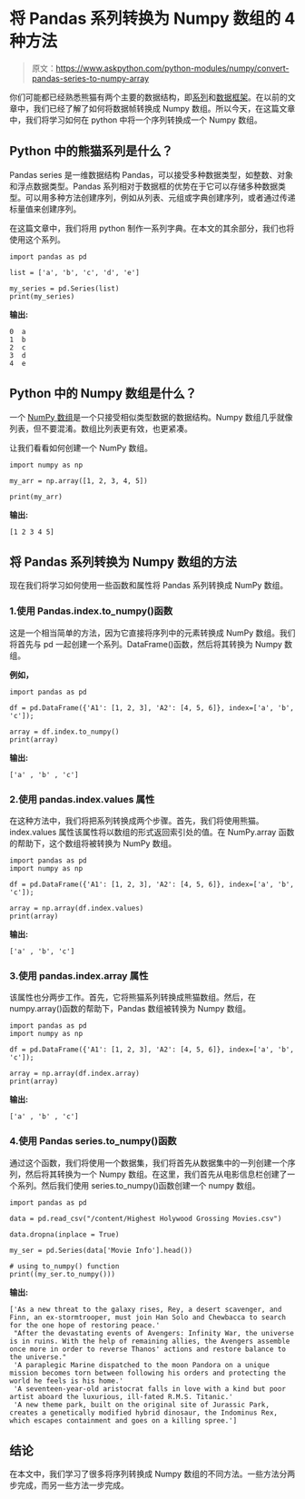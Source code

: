 # 将 Pandas 系列转换为 Numpy 数组的 4 种方法

> 原文：<https://www.askpython.com/python-modules/numpy/convert-pandas-series-to-numpy-array>

你们可能都已经熟悉熊猫有两个主要的数据结构，即[系列](https://www.askpython.com/python-modules/pandas/head-and-tail-of-dataframe-series)和[数据框架](https://www.askpython.com/python-modules/pandas/dataframe-rows-and-columns)。在以前的文章中，我们已经了解了如何将数据帧转换成 Numpy 数组。所以今天，在这篇文章中，我们将学习如何在 python 中将一个序列转换成一个 Numpy 数组。

## Python 中的熊猫系列是什么？

Pandas series 是一维数据结构 Pandas，可以接受多种数据类型，如整数、对象和浮点数据类型。Pandas 系列相对于数据框的优势在于它可以存储多种数据类型。可以用多种方法创建序列，例如从列表、元组或字典创建序列，或者通过传递标量值来创建序列。

在这篇文章中，我们将用 python 制作一系列字典。在本文的其余部分，我们也将使用这个系列。

```
import pandas as pd

list = ['a', 'b', 'c', 'd', 'e']

my_series = pd.Series(list)
print(my_series)

```

**输出:**

```
0  a
1  b
2  c
3  d
4  e

```

## Python 中的 Numpy 数组是什么？

一个 [NumPy 数组](https://www.askpython.com/python-modules/numpy/python-numpy-arrays)是一个只接受相似类型数据的数据结构。Numpy 数组几乎就像列表，但不要混淆。数组比列表更有效，也更紧凑。

让我们看看如何创建一个 NumPy 数组。

```
import numpy as np

my_arr = np.array([1, 2, 3, 4, 5])

print(my_arr)

```

**输出:**

```
[1 2 3 4 5]

```

## 将 Pandas 系列转换为 Numpy 数组的方法

现在我们将学习如何使用一些函数和属性将 Pandas 系列转换成 NumPy 数组。

### 1.使用 Pandas.index.to_numpy()函数

这是一个相当简单的方法，因为它直接将序列中的元素转换成 NumPy 数组。我们将首先与 pd 一起创建一个系列。DataFrame()函数，然后将其转换为 Numpy 数组。

**例如，**

```
import pandas as pd

df = pd.DataFrame({'A1': [1, 2, 3], 'A2': [4, 5, 6]}, index=['a', 'b', 'c']); 

array = df.index.to_numpy()
print(array)

```

**输出:**

```
['a' , 'b' , 'c']

```

### 2.使用 pandas.index.values 属性

在这种方法中，我们将把系列转换成两个步骤。首先，我们将使用熊猫。index.values 属性该属性将以数组的形式返回索引处的值。在 NumPy.array 函数的帮助下，这个数组将被转换为 NumPy 数组。

```
import pandas as pd
import numpy as np

df = pd.DataFrame({'A1': [1, 2, 3], 'A2': [4, 5, 6]}, index=['a', 'b', 'c']); 

array = np.array(df.index.values)
print(array)

```

**输出:**

```
['a' , 'b', 'c']

```

### 3.使用 pandas.index.array 属性

该属性也分两步工作。首先，它将熊猫系列转换成熊猫数组。然后，在 numpy.array()函数的帮助下，Pandas 数组被转换为 Numpy 数组。

```
import pandas as pd
import numpy as np

df = pd.DataFrame({'A1': [1, 2, 3], 'A2': [4, 5, 6]}, index=['a', 'b', 'c']); 

array = np.array(df.index.array)
print(array)

```

**输出:**

```
['a' , 'b' , 'c']

```

### 4.使用 Pandas series.to_numpy()函数

通过这个函数，我们将使用一个数据集，我们将首先从数据集中的一列创建一个序列，然后将其转换为一个 Numpy 数组。在这里，我们首先从电影信息栏创建了一个系列。然后我们使用 series.to_numpy()函数创建一个 numpy 数组。

```
import pandas as pd 

data = pd.read_csv("/content/Highest Holywood Grossing Movies.csv") 

data.dropna(inplace = True)

my_ser = pd.Series(data['Movie Info'].head())

# using to_numpy() function
print((my_ser.to_numpy()))

```

**输出:**

```
['As a new threat to the galaxy rises, Rey, a desert scavenger, and Finn, an ex-stormtrooper, must join Han Solo and Chewbacca to search for the one hope of restoring peace.'
 "After the devastating events of Avengers: Infinity War, the universe is in ruins. With the help of remaining allies, the Avengers assemble once more in order to reverse Thanos' actions and restore balance to the universe."
 'A paraplegic Marine dispatched to the moon Pandora on a unique mission becomes torn between following his orders and protecting the world he feels is his home.'
 'A seventeen-year-old aristocrat falls in love with a kind but poor artist aboard the luxurious, ill-fated R.M.S. Titanic.'
 'A new theme park, built on the original site of Jurassic Park, creates a genetically modified hybrid dinosaur, the Indominus Rex, which escapes containment and goes on a killing spree.']

```

## 结论

在本文中，我们学习了很多将序列转换成 Numpy 数组的不同方法。一些方法分两步完成，而另一些方法一步完成。